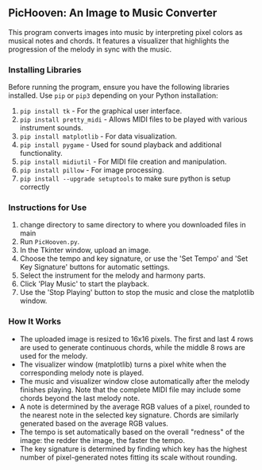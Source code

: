 
## PicHooven: An Image to Music Converter

This program converts images into music by interpreting pixel colors as musical notes and chords. It features a visualizer that highlights the progression of the melody in sync with the music.

### Installing Libraries

Before running the program, ensure you have the following libraries installed. Use `pip` or `pip3` depending on your Python installation:

1. `pip install tk` - For the graphical user interface.
2. `pip install pretty_midi` - Allows MIDI files to be played with various instrument sounds.
3. `pip install matplotlib` - For data visualization.
4. `pip install pygame` - Used for sound playback and additional functionality.
5. `pip install midiutil` - For MIDI file creation and manipulation.
6. `pip install pillow` - For image processing.
7. `pip install --upgrade setuptools` to make sure python is setup correctly

### Instructions for Use
1. change directory to same directory to where you downloaded files in main
2. Run `PicHooven.py`.
3. In the Tkinter window, upload an image.
4. Choose the tempo and key signature, or use the 'Set Tempo' and 'Set Key Signature' buttons for automatic settings.
5. Select the instrument for the melody and harmony parts.
6. Click 'Play Music' to start the playback.
7. Use the 'Stop Playing' button to stop the music and close the matplotlib window.

### How It Works

- The uploaded image is resized to 16x16 pixels. The first and last 4 rows are used to generate continuous chords, while the middle 8 rows are used for the melody.
- The visualizer window (matplotlib) turns a pixel white when the corresponding melody note is played.
- The music and visualizer window close automatically after the melody finishes playing. Note that the complete MIDI file may include some chords beyond the last melody note.
- A note is determined by the average RGB values of a pixel, rounded to the nearest note in the selected key signature. Chords are similarly generated based on the average RGB values.
- The tempo is set automatically based on the overall "redness" of the image: the redder the image, the faster the tempo.
- The key signature is determined by finding which key has the highest number of pixel-generated notes fitting its scale without rounding.
